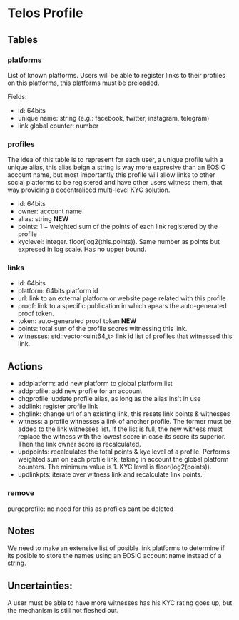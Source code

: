 # Telos Profile


## Tables


### platforms
List of known platforms. Users will be able to register links to their profiles on this platforms, this platforms must be preloaded.

Fields:
- id: 64bits
- unique name: string (e.g.: facebook, twitter, instagram, telegram)
- link global counter: number


### profiles
The idea of this table is to represent for each user, a unique profile with a unique alias, this alias beign a string is way more expresive than an EOSIO account name, but most importantly this profile will allow links to other social platforms to be registered and have other users witness them, that way providing a decentraliced multi-level KYC solution.

- id: 64bits
- owner: account name
- alias: string 
**NEW**
- points: 1 + weighted sum of the points of each link registered by the profile
- kyclevel: integer. floor(log2(this.points)). Same number as points but expresed in log scale. Has no upper bound.


### links
- id: 64bits 
- platform: 64bits platform id
- url: link to an external platform or website page related with this profile
- proof: link to a specific publication in which apears the auto-generated proof token.
- token: auto-generated proof token
**NEW**
- points: total sum of the profile scores witnessing this link.
- witnesses: std::vector<uint64_t>  link id list of profiles that witnessed this link.


## Actions

- addplatform: add new platform to global platform list
- addprofile: add new profile for an account
- chgprofile: update profile alias, as long as the alias ins't in use
- addlink: register profile link
- chglink: change url of an existing link, this resets link points & witnesses
- witness: a profile witnesses a link of another profile. The former must be added to the link witnesses list. If the list is full, the new witness must replace the witness with the lowest score in case its score its superior. Then the link owner score is recalculated.
- updpoints: recalculates the total points & kyc level of a profile. Performs weighted sum on each profile link, taking in account the global platform counters. The minimum value is 1. KYC level is floor(log2(points)).
- updlinkpts: iterate over witness link and recalculate link points.


### remove
purgeprofile: no need for this as profiles cant be deleted


## Notes
We need to make an extensive list of posible link platforms to determine if its posible to store the names using an EOSIO account name instead of a string.


## Uncertainties:
A user must be able to have more witnesses has his KYC rating goes up, but the mechanism is still not fleshed out.
